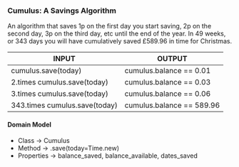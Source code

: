 ### Cumulus: A Savings Algorithm 

An algorithm that saves 1p on the first day you start saving, 2p on the second day, 3p on the third day, etc until the end of the year. In 49 weeks, or 343 days you will have cumulatively saved £589.96 in time for Christmas.

INPUT | OUTPUT
------|-------
cumulus.save(today) | cumulus.balance == 0.01
2.times cumulus.save(today) | cumulus.balance == 0.03
3.times cumulus.save(today) | cumulus.balance == 0.06
343.times cumulus.save(today) | cumulus.balance == 589.96


#### Domain Model

* Class -> Cumulus
* Method -> .save(today=Time.new)
* Properties -> balance_saved, balance_available, dates_saved

